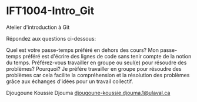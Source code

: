 # IFT1004-Intro_Git
Atelier d'introduction à Git

Répondez aux questions ci-dessous:

Quel est votre passe-temps préféré en dehors des cours?
Mon passe-temps préféré est d'écrire des lignes de code sans tenir compte de la notion du temps.
Préférez-vous travailler en groupe ou seul(e) pour résoudre des problèmes? Pourquoi?
Je préfére travailler en groupe pour résoudre des problèmes car cela facilite la compréhension et la résolution des problèmes grâce aux échanges d'idées pour un travail collectif.

Djougoune Koussie Djouma
djougoune-koussie.djouma.1@ulaval.ca

